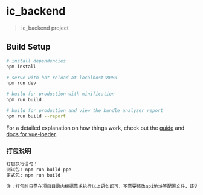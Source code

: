 # ic_backend

> ic_backend project

## Build Setup

``` bash
# install dependencies
npm install

# serve with hot reload at localhost:8080
npm run dev

# build for production with minification
npm run build

# build for production and view the bundle analyzer report
npm run build --report
```

For a detailed explanation on how things work, check out the [guide](http://vuejs-templates.github.io/webpack/) and [docs for vue-loader](http://vuejs.github.io/vue-loader).

### 打包说明
``` bash
打包执行语句：
测试包: npm run build-ppe
正式包: npm run build

注：打包时只需在项目目录内根据需求执行以上语句即可，不需要修改api地址等配置文件，该语句已做环境变量自动化配置
```